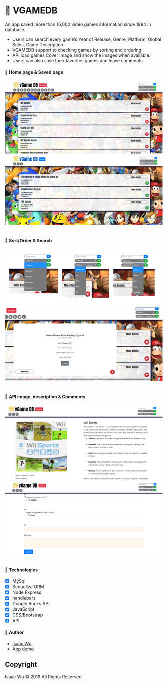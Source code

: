 # 👾 VGAMEDB

An app saved more than 16,000 video games information since 1984 in database. 
-	Users can search every game’s Year of Release, Genre, Platform, Global Sales, Game Description.
-	VGAMEDB support to checking games by sorting and ordering.
-	API load games Cover Image and show the images when available.
-	Users can also save their favorites games and leave comments.

#### 👾 Home page & Saved page
![concert](./public/Snipaste_2019-05-01_15-53-47.png)
![concert](./public/Snipaste_2019-05-01_15-54-09.png)
#

#### 👾 Sort/Order & Search
![concert](./public/Snipaste_2019-05-01_15-54-28.png)
![concert](./public/Snipaste_2019-05-01_15-55-24.png)
#

#### 👾 API image, description  &  Comments
![concert](./public/Snipaste_2019-05-01_15-56-07.png)
![concert](./public/Snipaste_2019-05-01_15-59-05.png)
#

#### 👾 Technologies
- [x] MySql
- [x] Sequelize ORM
- [x] Node Express
- [x] handlebars
- [x] Google Books API
- [x] JavaScript
- [x] CSS/Bootstrap
- [x] API

#### 👾 Author
* [Isaac Wu](https://github.com/squall2046)
* [App demo](https://vgamedb.herokuapp.com/)

## Copyright
Isaac Wu © 2019 All Rights Reserved
